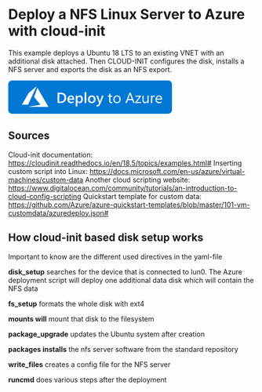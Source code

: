 # Deploy a NFS Linux Server to Azure with cloud-init

This example deploys a Ubuntu 18 LTS to an existing VNET with an additional disk attached. Then CLOUD-INIT configures the disk, installs a NFS server and exports the disk as an NFS export.

[![Deploy To Azure](https://raw.githubusercontent.com/Azure/azure-quickstart-templates/master/1-CONTRIBUTION-GUIDE/images/deploytoazure.svg?sanitize=true)](https://portal.azure.com/#create/Microsoft.Template/uri/https%3A%2F%2Fraw.githubusercontent.com%2Fhenrikmotzkus%2FAzureShortcuts%2Fmain%2FNFS%2Fazuredeploy.json)


## Sources

Cloud-init documentation: https://cloudinit.readthedocs.io/en/18.5/topics/examples.html#
Inserting custom script into Linux: https://docs.microsoft.com/en-us/azure/virtual-machines/custom-data
Another cloud scripting website: https://www.digitalocean.com/community/tutorials/an-introduction-to-cloud-config-scripting
Quickstart template for custom data: https://github.com/Azure/azure-quickstart-templates/blob/master/101-vm-customdata/azuredeploy.json#


## How cloud-init based disk setup works

Important to know are the different used directives in the yaml-file

**disk_setup** searches for the device that is connected to lun0. The Azure deployment script will deploy one additional data disk which will contain the NFS data

**fs_setup** formats the whole disk with ext4

**mounts will** mount that disk to the filesystem

**package_upgrade** updates the Ubuntu system after creation

**packages installs** the nfs server software from the standard repository

**write_files** creates a config file for the NFS server

**runcmd** does various steps after the deployment